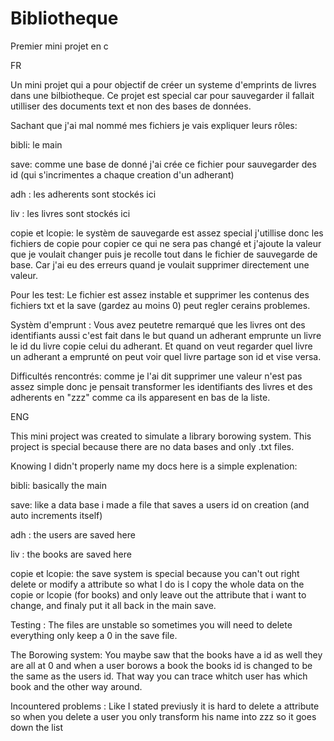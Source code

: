 # Bibliotheque
Premier mini projet en c

FR

Un mini projet qui a pour objectif de créer un systeme d'emprints de livres dans une bilbiotheque.
Ce projet est special car pour sauvegarder il fallait utilliser des documents text et non des bases de données.

Sachant que j'ai mal nommé mes fichiers je vais expliquer leurs rôles:

bibli: le main

save: comme une base de donné j'ai crée ce fichier pour sauvegarder des id (qui s'incrimentes a chaque creation d'un adherant) 

adh : les adherents sont stockés ici

liv : les livres sont stockés ici

copie et lcopie: le systèm de sauvegarde est assez special j'utillise donc les fichiers de copie pour copier ce qui ne sera pas changé et j'ajoute la valeur que je voulait changer puis je recolle tout dans le fichier de sauvegarde de base. Car j'ai eu des erreurs quand je voulait supprimer directement une valeur.

Pour les test: Le fichier est assez instable et supprimer les contenus des fichiers txt et la save (gardez au moins 0) peut regler cerains problemes.

Systèm d'emprunt : Vous avez peutetre remarqué que les livres ont des identifiants aussi c'est fait dans le but quand un adherant emprunte un livre le id du livre copie celui du adherant. Et quand on veut regarder quel livre un adherant a emprunté on peut voir quel livre partage son id et vise versa.

Difficultés rencontrés: comme je l'ai dit supprimer une valeur n'est pas assez simple donc je pensait transformer les identifiants des livres et des adherents en "zzz" comme ca ils apparesent en bas de la liste.

ENG

This mini project was created to simulate a library borowing system.
This project is special because there are no data bases and only .txt files.

Knowing I didn't properly name my docs here is a simple explenation:

bibli: basically the main

save: like a data base i made a file that saves a users id on creation (and auto increments itself)

adh : the users are saved here

liv : the books are saved here

copie et lcopie: the save system is special because you can't out right delete or modify a attribute so what I do is I copy the whole data on the copie or lcopie (for books) and only leave out the attribute that i want to change, and finaly put it all back in the main save.

Testing : The files are unstable so sometimes you will need to delete everything only keep a 0 in the save file.

The Borowing system: You maybe saw that the books have a id as well they are all at 0 and when a user borows a book the books id is changed to be the same as the users id. That way you can trace whitch user has which book and the other way around.

Incountered problems : Like I stated previusly it is hard to delete a attribute so when you delete a user you only transform his name into zzz so it goes down the list
